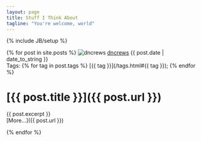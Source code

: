 ```yaml
---
layout: page
title: Stuff I Think About
tagline: "You're welcome, world"
---
```

{% include JB/setup %}

{% for post in site.posts %}
  ![dncrews](https://0.gravatar.com/avatar/eff4197983d28e75d3e450583c06dda7?d=https%3A%2F%2Fidenticons.github.com%2F59d133ec146115db1c8b9de416672894.png&r=x&s=15)
  [dncrews](http://github.com/dncrews) {{ post.date | date_to_string }} <br>
  Tags: {% for tag in post.tags %} [{{ tag }}](/tags.html#{{ tag }});  {% endfor %}
# [{{ post.title }}]({{ post.url }})
  
  <summary>{{ post.excerpt }}</summary>
  [More…]({{ post.url }})

{% endfor %}
